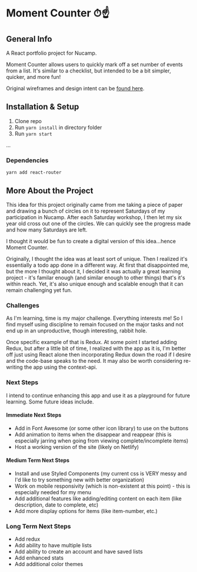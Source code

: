 # Moment Counter ⏱☝️

## General Info

A React portfolio project for Nucamp.

Moment Counter allows users to quickly mark off a set number of events from a list. It's similar to a checklist, but intended to be a bit simpler, quicker, and more fun!

Original wireframes and design intent can be [found here](https://www.figma.com/file/17vW94nlMz1CYZiXVScEhi/Moment-Counter-Wireframe?node-id=292669%3A448).

## Installation & Setup

1. Clone repo
2. Run `yarn install` in directory folder
3. Run `yarn start`

...

### Dependencies

```
yarn add react-router
```

## More About the Project

This idea for this project originally came from me taking a piece of paper and drawing a bunch of circles on it to represent Saturdays of my participation in Nucamp. After each Saturday workshop, I then let my six year old cross out one of the circles. We can quickly see the progress made and how many Saturdays are left.

I thought it would be fun to create a digital version of this idea...hence Moment Counter.

Originally, I thought the idea was at least sort of unique. Then I realized it's essentially a todo app done in a different way. At first that disappointed me, but the more I thought about it, I decided it was actually a great learning project - it's familar enough (and similar enough to other things) that's it's within reach. Yet, it's also unique enough and scalable enough that it can remain challenging yet fun.

### Challenges

As I'm learning, time is my major challenge. Everything interests me! So I find myself using discipline to remain focused on the major tasks and not end up in an unproductive, though interesting, rabbit hole.

Once specific example of that is Redux. At some point I started adding Redux, but after a little bit of time, I realized with the app as it is, I'm better off just using React alone then incorporating Redux down the road if I desire and the code-base speaks to the need. It may also be worth considering re-writing the app using the context-api.

### Next Steps

I intend to continue enhancing this app and use it as a playground for future learning. Some future ideas include.

#### Immediate Next Steps

- Add in Font Awesome (or some other icon library) to use on the buttons
- Add animation to items when the disappear and reappear (this is especially jarring when going from viewing complete/incomplete items)
- Host a working version of the site (likely on Netlify)

#### Medium Term Next Steps

- Install and use Styled Components (my current css is VERY messy and I'd like to try something new with better organization)
- Work on mobile responsivity (which is non-existent at this point) - this is especially needed for my menu
- Add additional features like adding/editing content on each item (like description, date to complete, etc)
- Add more display options for items (like item-number, etc.)

### Long Term Next Steps

- Add redux
- Add ability to have multiple lists
- Add ability to create an account and have saved lists
- Add enhanced stats
- Add additional color themes
